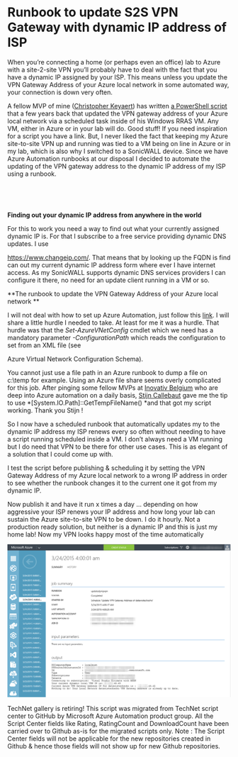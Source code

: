 ﻿Runbook to update S2S  VPN Gateway with dynamic IP address of ISP
=================================================================

            

When you’re connecting a home (or perhaps even an office) lab to Azure with a site-2-site VPN you’ll probably have to deal with the fact that you have a dynamic IP assigned by your ISP. This means unless you update the VPN Gateway Address
 of your Azure local network in some automated way, your connection is down very often.


A fellow MVP of mine ([Christopher Keyaert](http://www.vnext.be/author/christopher/)) has written
[a PowerShell script](http://www.vnext.be/2013/12/01/windows-azure-s2s-vpn-with-dynamic-public-ip/) that a few years back that updated the VPN gateway address of your Azure local network via a scheduled task inside of his Windows RRAS VM. Any VM, either in Azure or in your lab will do. Good stuff! If you need inspiration for a script
 you have a link. But, I never liked the fact that keeping my Azure site-to-site VPN up and running was tied to a VM being on line in Azure or in my lab, which is also why I switched to a SonicWALL device. Since we have Azure Automation runbooks at our disposal
 I decided to automate the updating of the VPN gateway address to the dynamic IP address of my ISP using a runbook.


 

 

**Finding out your dynamic IP address from anywhere in the world**


For this to work you need a way to find out what your currently assigned dynamic IP is. For that I subscribe to a free service providing dynamic DNS updates. I use

https://www.changeip.com/. That means that by looking up the FQDN is find can out my current dynamic IP address form where ever I have internet access. As my SonicWALL supports dynamic DNS services providers I can configure it there, no need for an update
 client running in a VM or so.


**The runbook to update the VPN Gateway Address of your Azure local network
**


I will not deal with how to set up Azure Automation, just follow this [link](http://azure.microsoft.com/blog/2014/08/27/azure-automation-authenticating-to-azure-using-azure-active-directory/). I will share a little hurdle I needed to take. At least for me it was a hurdle. That hurdle was that the
*Set-AzureVNetConfig* cmdlet which we need has a mandatory parameter *-ConfigurationPath* which reads the configuration to set from an XML file (see

Azure Virtual Network Configuration Schema).


You cannot just use a file path in an Azure runbook to dump a file on c:\temp for example. Using an Azure file share seems overly complicated for this job. After pinging some fellow MVPs at
[Inovativ Belgium](http://www.inovativ.be/) who are deep into Azure automation on a daily basis,
[Stijn Callebaut](https://twitter.com/stijnca) gave me the tip to use
*[System.IO.Path]::GetTempFileName() *and that got my script working. Thank you Stijn !


So I now have a scheduled runbook that automatically updates my to the dynamic IP address my ISP renews every so often without needing to have a script running scheduled inside a VM. I don’t always need a VM running but I do need that VPN to be there
 for other use cases. This is as elegant of a solution that I could come up with.


I test the script before publishing & scheduling it by setting the VPN Gateway Address of my Azure local network to a wrong IP address in order to see whether the runbook changes it to the current one it got from my dynamic IP.





Now publish it and have it run x times a day … depending on how aggressive your ISP renews your IP address and how long your lab can sustain the Azure site-to-site VPN to be down. I do it hourly. Not a production ready solution, but neither is a dynamic
 IP and this is just my home lab! Now my VPN looks happy most of the time automatically





![Image](https://github.com/azureautomation/runbook-to-update-s2s--vpn-gateway-with-dynamic-ip-address-of-isp/raw/master/azurerunbookdynamicip.png)


[](http://blog.workinghardinit.work/wp-content/uploads/2015/03/image18.png)




        
    
TechNet gallery is retiring! This script was migrated from TechNet script center to GitHub by Microsoft Azure Automation product group. All the Script Center fields like Rating, RatingCount and DownloadCount have been carried over to Github as-is for the migrated scripts only. Note : The Script Center fields will not be applicable for the new repositories created in Github & hence those fields will not show up for new Github repositories.
